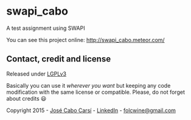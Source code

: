 # swapi_cabo
A test assignment using SWAPI

You can see this project online: http://swapi_cabo.meteor.com/

## Contact, credit and license
Released under [LGPLv3]

Basically you can use it *wherever you want* but keeping any code modification with the same license or compatible. Please, do not forget about credits :smiley:

Copyright 2015 - [José Cabo Carsí] - [LinkedIn] - folcwine@gmail.com

[LGPLv3]:http://www.gnu.org/copyleft/lesser.html
[José Cabo Carsí]:https://github.com/Bloodsucker
[LinkedIn]:https://es.linkedin.com/in/josecabo
